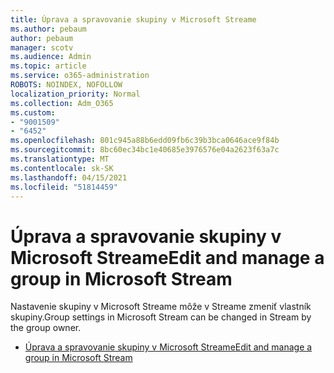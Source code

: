 ```yaml
---
title: Úprava a spravovanie skupiny v Microsoft Streame
ms.author: pebaum
author: pebaum
manager: scotv
ms.audience: Admin
ms.topic: article
ms.service: o365-administration
ROBOTS: NOINDEX, NOFOLLOW
localization_priority: Normal
ms.collection: Adm_O365
ms.custom:
- "9001509"
- "6452"
ms.openlocfilehash: 801c945a88b6edd09fb6c39b3bca0646ace9f84b
ms.sourcegitcommit: 8bc60ec34bc1e40685e3976576e04a2623f63a7c
ms.translationtype: MT
ms.contentlocale: sk-SK
ms.lasthandoff: 04/15/2021
ms.locfileid: "51814459"
---
```

# <a name="edit-and-manage-a-group-in-microsoft-stream"></a><span data-ttu-id="e977a-102">Úprava a spravovanie skupiny v Microsoft Streame</span><span class="sxs-lookup"><span data-stu-id="e977a-102">Edit and manage a group in Microsoft Stream</span></span>

<span data-ttu-id="e977a-103">Nastavenie skupiny v Microsoft Streame môže v Streame zmeniť vlastník skupiny.</span><span class="sxs-lookup"><span data-stu-id="e977a-103">Group settings in Microsoft Stream can be changed in Stream by the group owner.</span></span>  

- [<span data-ttu-id="e977a-104">Úprava a spravovanie skupiny v Microsoft Streame</span><span class="sxs-lookup"><span data-stu-id="e977a-104">Edit and manage a group in Microsoft Stream</span></span>](https://docs.microsoft.com/stream/portal-manage-groups)
